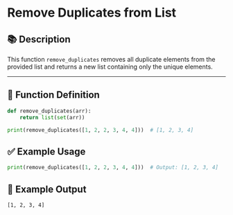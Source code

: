 # Remove Duplicates from List

## 📚 Description
This function `remove_duplicates` removes all duplicate elements from the provided list and returns a new list containing only the unique elements.

---

## 📐 Function Definition

```python
def remove_duplicates(arr):
    return list(set(arr))

print(remove_duplicates([1, 2, 2, 3, 4, 4]))  # [1, 2, 3, 4]
```
## ✅ Example Usage
```python
print(remove_duplicates([1, 2, 2, 3, 4, 4]))  # Output: [1, 2, 3, 4]
```
## 🧪 Example Output
```
[1, 2, 3, 4]
```

